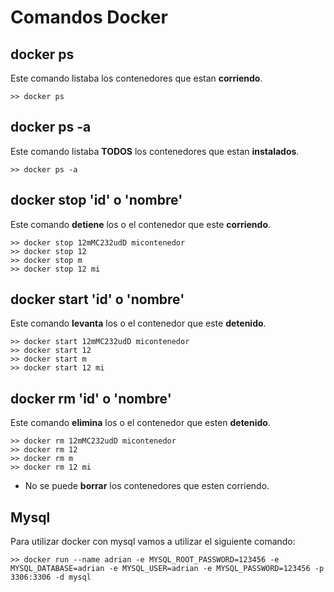 # Comandos Docker
 
 
## docker ps
 
 Este comando listaba los contenedores que estan **corriendo**.
 ```
 >> docker ps
```

## docker ps -a

Este comando listaba **TODOS** los contenedores que estan **instalados**.
```
>> docker ps -a
```

## docker stop 'id' o 'nombre'

Este comando **detiene** los o el  contenedor que este **corriendo**.
```
>> docker stop 12mMC232udD micontenedor
>> docker stop 12
>> docker stop m
>> docker stop 12 mi
```
 
 ## docker start 'id' o 'nombre'
 
 Este comando **levanta** los o el  contenedor que este **detenido**.
 ```
 >> docker start 12mMC232udD micontenedor
 >> docker start 12
 >> docker start m
 >> docker start 12 mi
 ```
 

## docker rm 'id' o 'nombre'
 
 Este comando **elimina** los o el  contenedor que esten **detenido**.
 ```
 >> docker rm 12mMC232udD micontenedor
 >> docker rm 12
 >> docker rm m
 >> docker rm 12 mi
 ```
 
 * No se puede **borrar** los contenedores que esten corriendo.
 
 
 
 
 
 
 
 
 
 
 
 
 ## Mysql
 
 Para utilizar docker con mysql vamos a utilizar el siguiente comando:
 
 ```
 >> docker run --name adrian -e MYSQL_ROOT_PASSWORD=123456 -e MYSQL_DATABASE=adrian -e MYSQL_USER=adrian -e MYSQL_PASSWORD=123456 -p 3306:3306 -d mysql
 ```
